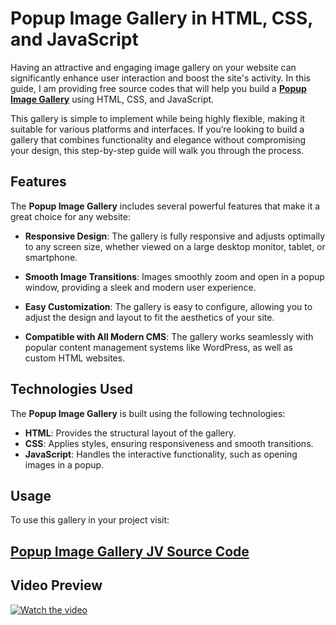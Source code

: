 # Popup Image Gallery in HTML, CSS, and JavaScript

Having an attractive and engaging image gallery on your website can significantly enhance user interaction and boost the site's activity. In this guide, I am providing free source codes that will help you build a **<a href="https://jvcodes.com/popup-image-gallery-in-html-css-javascript/" >Popup Image Gallery</a>** using HTML, CSS, and JavaScript.

This gallery is simple to implement while being highly flexible, making it suitable for various platforms and interfaces. If you’re looking to build a gallery that combines functionality and elegance without compromising your design, this step-by-step guide will walk you through the process.

## Features

The **Popup Image Gallery** includes several powerful features that make it a great choice for any website:

- **Responsive Design**: The gallery is fully responsive and adjusts optimally to any screen size, whether viewed on a large desktop monitor, tablet, or smartphone.
  
- **Smooth Image Transitions**: Images smoothly zoom and open in a popup window, providing a sleek and modern user experience.
  
- **Easy Customization**: The gallery is easy to configure, allowing you to adjust the design and layout to fit the aesthetics of your site.

- **Compatible with All Modern CMS**: The gallery works seamlessly with popular content management systems like WordPress, as well as custom HTML websites.

## Technologies Used

The **Popup Image Gallery** is built using the following technologies:

- **HTML**: Provides the structural layout of the gallery.
- **CSS**: Applies styles, ensuring responsiveness and smooth transitions.
- **JavaScript**: Handles the interactive functionality, such as opening images in a popup.

## Usage

To use this gallery in your project visit:

## <a href="https://jvcodes.com/popup-image-gallery-in-html-css-javascript/" >Popup Image Gallery JV Source Code</a>

## Video Preview

[![Watch the video](https://img.youtube.com/vi/kIfqLRXm7y0/0.jpg)](https://www.youtube.com/watch?v=kIfqLRXm7y0)
